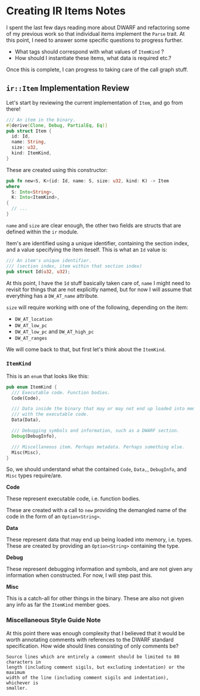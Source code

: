 # Creating IR Items Notes

I spent the last few days reading more about DWARF and refactoring some of my
previous work so that individual items implement the `Parse` trait. At this
point, I need to answer some specific questions to progress further.

*  What tags should correspond with what values of `ItemKind` ?
*  How should I instantiate these items, what data is required etc.?

Once this is complete, I can progress to taking care of the call graph stuff.

## `ir::Item` Implementation Review

Let's start by reviewing the current implementation of `Item`, and go from
there!

```rust
/// An item in the binary.
#[derive(Clone, Debug, PartialEq, Eq)]
pub struct Item {
  id: Id,
  name: String,
  size: u32,
  kind: ItemKind,
}
```

These are created using this constructor:

```rust
pub fn new<S, K>(id: Id, name: S, size: u32, kind: K) -> Item
where
  S: Into<String>,
  K: Into<ItemKind>,
{
  // ...
}
```

`name` and `size` are clear enough, the other two fields are structs that
are defined within the `ir` module.

Item's are identified using a unique identifier, containing the section index,
and a value specifying the item iteself. This is what an `Id` value is:

```rust
/// An item's unique identifier.
/// (section index, item within that section index)
pub struct Id(u32, u32);
```

At this point, I have the `Id` stuff basically taken care of, `name` I might
need to revisit for things that are not explicitly named, but for now I will
assume that everything has a `DW_AT_name` attribute.

`size` will require working with one of the following, depending on the item:
*  `DW_AT_location`
*  `DW_AT_low_pc`
*  `DW_AT_low_pc` and `DW_AT_high_pc`
*  `DW_AT_ranges`

We will come back to that, but first let's think about the `ItemKind`.

### `ItemKind`

This is an `enum` that looks like this:

```rust
pub enum ItemKind {
  /// Executable code. Function bodies.
  Code(Code),

  /// Data inside the binary that may or may not end up loaded into memory
  /// with the executable code.
  Data(Data),

  /// Debugging symbols and information, such as a DWARF section.
  Debug(DebugInfo),

  /// Miscellaneous item. Perhaps metadata. Perhaps something else.
  Misc(Misc),
}
```

So, we should understand what the contained `Code`, `Data,`, `DebugInfo`, and
`Misc` types require/are.

__Code__

These represent executable code, i.e. function bodies.

These are created with a call to `new` providing the demangled name of the
code in the form of an `Option<String>`.

__Data__

These represent data that may end up being loaded into memory, i.e. types.
These are created by providing an `Option<String>` containing the type.

__Debug__

These represent debugging information and symbols, and are not given any
information when constructed. For now, I will step past this.

__Misc__

This is a catch-all for other things in the binary. These are also not given
any info as far the `ItemKind` member goes.

### Miscellaneous Style Guide Note

At this point there was enough complexity that I believed that it would be
worth annotating comments with references to the DWARF standard specification.
How wide should lines consisting of only comments be?

```
Source lines which are entirely a comment should be limited to 80 characters in
length (including comment sigils, but excluding indentation) or the maximum
width of the line (including comment sigils and indentation), whichever is
smaller.
```


